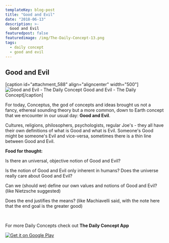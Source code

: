 ```yaml
---
templateKey: blog-post
title: "Good and Evil"
date: "2018-06-13"
description: >-
  Good and Evil
featuredpost: false
featuredimage: /img/The-Daily-Concept-13.png
tags:
  - daily concept
  - good and evil
---
```


## Good and Evil

\[caption id="attachment\_588" align="aligncenter" width="500"\]![Good and Evil - The Daily Concept](https://stefantesoi.com/wp-content/uploads/2018/06/The-Daily-Concept-10.png) Good and Evil - The Daily Concept\[/caption\]

For today, Conceptus, the god of concepts and ideas brought us not a fancy, ethereal sounding theory but a more common, down to Earth concept that we encounter in our usual day: **Good and Evil**.

Cultures, religions, philosophers, psychologists, regular Joe's - they all have their own definitions of what is Good and what is Evil. Someone's Good  might be someone's Evil and vice-versa, sometimes there is a thin line between Good and Evil.

**Food for thought:**

Is there an universal, objective notion of Good and Evil?

Is the notion of Good and Evil only inherent in humans? Does the universe really care about Good and Evil?

Can we (should we) define our own values and notions of Good and Evil? (like Nietzsche suggested)

Does the end justifies the means? (like Machiavelli said, with the note here that the end goal is the greater good)

 

For more Daily Concepts check out **The Daily Concept App**

[![Get it on Google Play](https://play.google.com/intl/en_us/badges/images/generic/en_badge_web_generic.png)](https://play.google.com/store/apps/details?id=com.conceptaday&pcampaignid=MKT-Other-global-all-co-prtnr-py-PartBadge-Mar2515-1)
